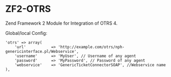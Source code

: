 # ZF2-OTRS

Zend Framework 2 Module for Integration of OTRS 4.

Global/local Config:

```
'otrs' => array(
    'url'           => 'http://example.com/otrs/nph-genericinterface.pl/Webservice',
    'username'      => 'MyUser', // Username of any agent
    'password'      => 'MyPassword', // Password of any agent
    'webservice'    => 'GenericTicketConnectorSOAP', //Webservice name
),
```